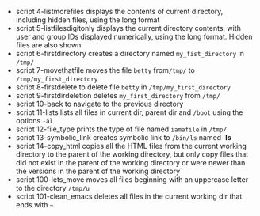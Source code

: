 - script 4-listmorefiles displays the contents of current directory, including hidden files, using the long format
- script 5-listfilesdigitonly displays the current directory contents, with user and group IDs displayed numerically, using the long format. Hidden files are also shown
- script 6-firstdirectory creates a directory named `my_fist_directory` in `/tmp/`
- script 7-movethatfile moves the file `betty` from`/tmp/` to `/tmp/my_first_directory`
- script 8-firstdelete to delete file `betty` in `/tmp/my_first_directory`
- script 9-firstdirdeletion deletes `my_first_directory` from `/tmp/`
- script 10-back to navigate to the previous directory
- script 11-lists lists all files in current dir, parent dir and `/boot` using the options `-al`
- script 12-file_type prints the type of file named `iamafile` in `/tmp/`
- script 13-symbolic_link creates symbolic link to `/bin/ls` named `__ls__
- script 14-copy_html copies all the HTML files from the current working directory to the parent of the working directory, but only copy files that did not exist in the parent of the working directory or were newer than the versions in the parent of the working directory`
- script 100-lets_move moves all files beginning with an uppercase letter to the directory `/tmp/u`
- script 101-clean_emacs deletes all files in the current working dir that ends with `~`
